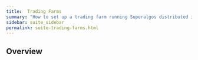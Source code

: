 ```yaml
---
title:  Trading Farms
summary: "How to set up a trading farm running Superalgos distributed in multiple machines."
sidebar: suite_sidebar
permalink: suite-trading-farms.html
---
```


## Overview

